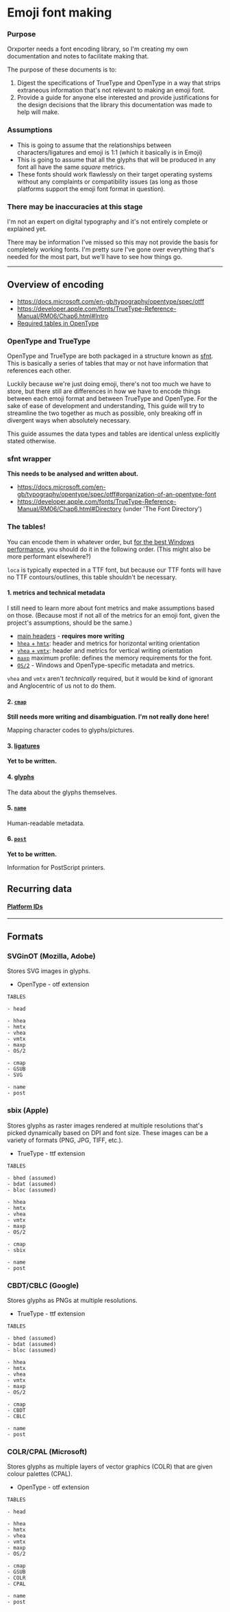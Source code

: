 # Emoji font making

### Purpose

Orxporter needs a font encoding library, so I'm creating my own documentation and notes to facilitate making that.

The purpose of these documents is to:

1. Digest the specifications of TrueType and OpenType in a way that strips extraneous information that's not relevant to making an emoji font.
2. Provide a guide for anyone else interested and provide justifications for the design decisions that the library this documentation was made to help will make.


### Assumptions

- This is going to assume that the relationships between characters/ligatures and emoji is 1:1 (which it basically is in Emoji)
- This is going to assume that all the glyphs that will be produced in any font all have the same *square* metrics.
- These fonts should work flawlessly on their target operating systems without any complaints or compatibility issues (as long as those platforms support the emoji font format in question).


### There may be inaccuracies at this stage

I'm not an expert on digital typography and it's not entirely complete or explained yet.

There may be information I've missed so this may not provide the basis for completely working fonts. I'm pretty sure I've gone over everything that's needed for the most part, but we'll have to see how things go.


-------

## Overview of encoding

- https://docs.microsoft.com/en-gb/typography/opentype/spec/otff
- https://developer.apple.com/fonts/TrueType-Reference-Manual/RM06/Chap6.html#Intro
- [Required tables in OpenType](https://docs.microsoft.com/en-gb/typography/opentype/spec/otff#required-tables)

### OpenType and TrueType

OpenType and TrueType are both packaged in a structure known as [sfnt](https://en.wikipedia.org/wiki/SFNT). This is basically a series of tables that may or not have information that references each other.

Luckily because we're just doing emoji, there's not too much we have to store, but there still are differences in how we have to encode things between each emoji format and between TrueType and OpenType. For the sake of ease of development and understanding, This guide will try to streamline the two together as much as possible, only breaking off in divergent ways when absolutely necessary.

This guide assumes the data types and tables are identical unless explicitly stated otherwise.


### sfnt wrapper

**This needs to be analysed and written about.**

- https://docs.microsoft.com/en-gb/typography/opentype/spec/otff#organization-of-an-opentype-font
- https://developer.apple.com/fonts/TrueType-Reference-Manual/RM06/Chap6.html#Directory (under 'The Font Directory')

### The tables!

You can encode them in whatever order, but [for the best Windows performance](https://docs.microsoft.com/en-gb/typography/opentype/spec/recom#optimized-table-ordering), you should do it in the following order. (This might also be more performant elsewhere?)

`loca` is typically expected in a TTF font, but because our TTF fonts will have no TTF contours/outlines, this table shouldn't be necessary.


#### 1. metrics and technical metadata

I still need to learn more about font metrics and make assumptions based on those. (Because most if not all of the metrics for an emoji font, given the project's assumptions, should be the same.)

- [main headers](tables/header.md) - **requires more writing**
- [`hhea` + `hmtx`](tables/horizontal_metrics.md): header and metrics for horizontal writing orientation
- [`vhea` + `vmtx`](tables/vertical_metrics.md): header and metrics for vertical writing orientation
- [`maxp`](tables/maxp.md) maximum profile: defines the memory requirements for the font.
- [`OS/2`](tables/os_2.md) - Windows and OpenType-specific metadata and metrics.

`vhea` and `vmtx` aren't *technically* required, but it would be kind of ignorant and Anglocentric of us not to do them.

#### 2. [`cmap`](tables/cmap.md)

**Still needs more writing and disambiguation. I'm not really done here!**

Mapping character codes to glyphs/pictures.

#### 3. [ligatures](tables/ligatures.md)

**Yet to be written.**

#### 4. [glyphs](tables/glyphs.md)

The data about the glyphs themselves.


#### 5. [`name`](tables/name.md)

Human-readable metadata.

#### 6. [`post`](tables/post.md)

**Yet to be written.**

Information for PostScript printers.


## Recurring data

#### [Platform IDs](data/platform-ids.md)

-----


## Formats

### SVGinOT (Mozilla, Adobe)

Stores SVG images in glyphs.

- OpenType - otf extension

```
TABLES

- head

- hhea
- hmtx
- vhea
- vmtx
- maxp
- OS/2

- cmap
- GSUB
- SVG

- name
- post

```

### sbix (Apple)
Stores glyphs as raster images rendered at multiple resolutions that's picked dynamically based on DPI and font size. These images can be a variety of formats (PNG, JPG, TIFF, etc.).

- TrueType - ttf extension


```
TABLES

- bhed (assumed)
- bdat (assumed)
- bloc (assumed)

- hhea
- hmtx
- vhea
- vmtx
- maxp
- OS/2

- cmap
- sbix

- name
- post

```



### CBDT/CBLC (Google)
Stores glyphs as PNGs at multiple resolutions.

- TrueType - ttf extension

```
TABLES

- bhed (assumed)
- bdat (assumed)
- bloc (assumed)

- hhea
- hmtx
- vhea
- vmtx
- maxp
- OS/2

- cmap
- CBDT
- CBLC

- name
- post

```


### COLR/CPAL (Microsoft)
Stores glyphs as multiple layers of vector graphics (COLR) that are given colour palettes (CPAL).

- OpenType - otf extension



```
TABLES

- head

- hhea
- hmtx
- vhea
- vmtx
- maxp
- OS/2

- cmap
- GSUB
- COLR
- CPAL

- name
- post

```
